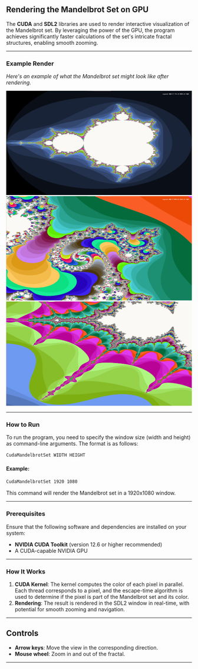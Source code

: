 ## Rendering the Mandelbrot Set on GPU

The **CUDA** and **SDL2** libraries are used to render interactive visualization of the Mandelbrot set. By leveraging the power of the GPU, the program achieves significantly faster calculations of the set's intricate fractal structures, enabling smooth zooming.

---


### Example Render
*Here's an example of what the Mandelbrot set might look like after rendering.*

![Mandelbrot Set Example1](./Images/1.png)
![Mandelbrot Set Example2](./Images/2.png)
![Mandelbrot Set Example3](./Images/3.png)

---

### How to Run
To run the program, you need to specify the window size (width and height) as command-line arguments. The format is as follows:

```bash
CudaMandelbrotSet WIDTH HEIGHT
```

#### Example:
```bash
CudaMandelbrotSet 1920 1080
```
This command will render the Mandelbrot set in a 1920x1080 window.

---

### Prerequisites
Ensure that the following software and dependencies are installed on your system:
- **NVIDIA CUDA Toolkit** (version 12.6 or higher recommended)
- A CUDA-capable NVIDIA GPU

---

### How It Works
1. **CUDA Kernel**: The kernel computes the color of each pixel in parallel. Each thread corresponds to a pixel, and the escape-time algorithm is used to determine if the pixel is part of the Mandelbrot set and its color.
2. **Rendering**: The result is rendered in the SDL2 window in real-time, with potential for smooth zooming and navigation.

---

## Controls
- **Arrow keys**: Move the view in the corresponding direction.
- **Mouse wheel**: Zoom in and out of the fractal.

---
